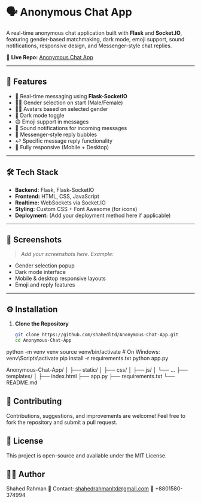 # 🗣️ Anonymous Chat App

A real-time anonymous chat application built with **Flask** and **Socket.IO**, featuring gender-based matchmaking, dark mode, emoji support, sound notifications, responsive design, and Messenger-style chat replies.

🔗 **Live Repo:** [Anonymous Chat App](https://anonymous-chat-app-nm4o.onrender.com/)

---

## 🚀 Features

- 🔄 Real-time messaging using **Flask-SocketIO**
- 🙋‍♂️ Gender selection on start (Male/Female)
- 🧑‍🎨 Avatars based on selected gender
- 🌙 Dark mode toggle
- 😄 Emoji support in messages
- 🔔 Sound notifications for incoming messages
- 💬 Messenger-style reply bubbles
- ↩️ Specific message reply functionality
- 📱 Fully responsive (Mobile + Desktop)

---

## 🛠️ Tech Stack

- **Backend:** Flask, Flask-SocketIO
- **Frontend:** HTML, CSS, JavaScript
- **Realtime:** WebSockets via Socket.IO
- **Styling:** Custom CSS + Font Awesome (for icons)
- **Deployment:** (Add your deployment method here if applicable)

---

## 📸 Screenshots

> _Add your screenshots here. Example:_
- Gender selection popup
- Dark mode interface
- Mobile & desktop responsive layouts
- Emoji and reply features

---

## ⚙️ Installation

1. **Clone the Repository**
   ```bash
   git clone https://github.com/shahedltd/Anonymous-Chat-App.git
   cd Anonymous-Chat-App
python -m venv venv
source venv/bin/activate  # On Windows: venv\Scripts\activate
pip install -r requirements.txt
python app.py

Anonymous-Chat-App/
│
├── static/
│   ├── css/
│   ├── js/
│   └── ...
├── templates/
│   ├── index.html
├── app.py
├── requirements.txt
└── README.md

## 🤝 Contributing

Contributions, suggestions, and improvements are welcome!
Feel free to fork the repository and submit a pull request.

## 📄 License
This project is open-source and available under the MIT License.

## 👨‍💻 Author
Shahed Rahman
📧 Contact: shahedrahmanltd@gmail.com
📱 +8801580-374994
